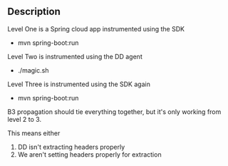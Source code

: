 ## Description
Level One is a Spring cloud app instrumented using the SDK
* mvn spring-boot:run

Level Two is instrumented using the DD agent
* ./magic.sh

Level Three is instrumented using the SDK again
* mvn spring-boot:run

B3 propagation should tie everything together, but it's only working from level 2 to 3.

This means either
1. DD isn't extracting headers properly
2. We aren't setting headers properly for extraction


